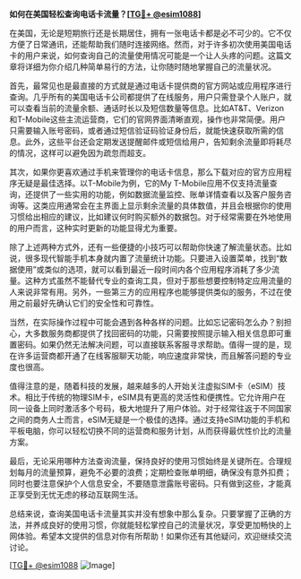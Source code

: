 **如何在美国轻松查询电话卡流量？[[TG💪+ @esim1088](https://t.me/s/esim1088)]**

在美国，无论是短期旅行还是长期居住，拥有一张电话卡都是必不可少的。它不仅方便了日常通讯，还能帮助我们随时连接网络。然而，对于许多初次使用美国电话卡的用户来说，如何查询自己的流量使用情况可能是一个让人头疼的问题。这篇文章将详细为你介绍几种简单易行的方法，让你随时随地掌握自己的流量状况。

首先，最常见也是最直接的方式就是通过电话卡提供商的官方网站或应用程序进行查询。几乎所有的美国电话卡公司都提供了在线服务，用户只需登录个人账户，就可以查看当前的流量余额、通话时长以及短信数量等信息。比如AT&T、Verizon和T-Mobile这些主流运营商，它们的官网界面清晰直观，操作也非常简便。用户只需要输入账号密码，或者通过短信验证码验证身份后，就能快速获取所需的信息。此外，这些平台还会定期发送提醒邮件或短信给用户，告知剩余流量即将耗尽的情况，这样可以避免因为疏忽而超支。

其次，如果你更喜欢通过手机来管理你的电话卡信息，那么下载对应的官方应用程序无疑是最佳选择。以T-Mobile为例，它的My T-Mobile应用不仅支持流量查询，还提供了一些实用的功能，例如数据流量监控、账单详情查看以及客户服务咨询等。这类应用通常会在主界面上显示剩余流量的具体数值，并且会根据你的使用习惯给出相应的建议，比如建议何时购买额外的数据包。对于经常需要在外地使用的用户而言，这种实时更新的功能显得尤为重要。

除了上述两种方式外，还有一些便捷的小技巧可以帮助你快速了解流量状态。比如说，很多现代智能手机本身就内置了流量统计功能。只要进入设置菜单，找到“数据使用”或类似的选项，就可以看到最近一段时间内各个应用程序消耗了多少流量。这种方式虽然不能替代专业的查询工具，但对于那些想要控制特定应用流量的人来说非常有用。另外，一些第三方的应用程序也能够提供类似的服务，不过在使用之前最好先确认它们的安全性和可靠性。

当然，在实际操作过程中可能会遇到各种各样的问题。比如忘记密码怎么办？别担心，大多数服务商都提供了找回密码的功能，只需要按照提示输入相关信息即可重置密码。如果仍然无法解决问题，可以直接联系客服寻求帮助。值得一提的是，现在许多运营商都开通了在线客服聊天功能，响应速度非常快，而且解答问题的专业度也很高。

值得注意的是，随着科技的发展，越来越多的人开始关注虚拟SIM卡（eSIM）技术。相比于传统的物理SIM卡，eSIM具有更高的灵活性和便携性。它允许用户在同一设备上同时激活多个号码，极大地提升了用户体验。对于经常往返于不同国家之间的商务人士而言，eSIM无疑是一个极佳的选择。通过支持eSIM功能的手机和平板电脑，你可以轻松切换不同的运营商和服务计划，从而获得最优性价比的流量方案。

最后，无论采用哪种方法查询流量，保持良好的使用习惯始终是关键所在。合理规划每月的流量预算，避免不必要的浪费；定期检查账单明细，确保没有意外扣费；同时也要注意保护个人信息安全，不要随意泄露账号密码。只有做到这些，才能真正享受到无忧无虑的移动互联网生活。

总结来说，查询美国电话卡流量其实并没有想象中那么复杂。只要掌握了正确的方法，并养成良好的使用习惯，你就能轻松掌控自己的流量状况，享受更加畅快的上网体验。希望本文提供的信息对你有所帮助！如果你还有其他疑问，欢迎继续交流讨论。

[[TG💪+ @esim1088](https://t.me/s/esim1088) ![Image](https://i.postimg.cc/4NQfJmqS/Snipaste-2025-05-13-00-14-12.png)]
